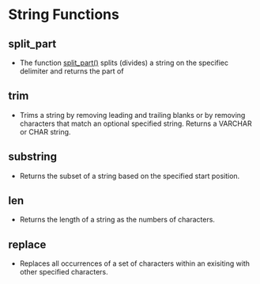 # String Functions

## split_part
* The function [split_part()](https://github.com/r3card0/redshift_course/blob/master/split_part.md) splits (divides) a string on the specifiec delimiter and returns the part of

## trim
* Trims a string by removing leading and trailing blanks or by removing characters that match an optional specified string. Returns a VARCHAR or CHAR string.

## substring
* Returns the subset of a string based on the specified start position.

## len
* Returns the length of a string as the numbers of characters.

## replace
* Replaces all occurrences of a set of characters within an exisiting with other specified characters.
